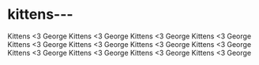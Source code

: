kittens---
==========

 Kittens &lt;3 George Kittens &lt;3 George Kittens &lt;3 George Kittens &lt;3 George Kittens &lt;3 George Kittens &lt;3 George Kittens &lt;3 George Kittens &lt;3 George Kittens &lt;3 George Kittens &lt;3 George Kittens &lt;3 George Kittens &lt;3 George 
